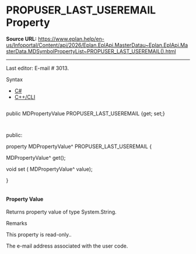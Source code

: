 # PROPUSER_LAST_USEREMAIL Property

**Source URL:** https://www.eplan.help/en-us/Infoportal/Content/api/2026/Eplan.EplApi.MasterDatau~Eplan.EplApi.MasterData.MDSymbolPropertyList~PROPUSER_LAST_USEREMAIL().html

---

Last editor: E-mail # 3013.

Syntax

- [C#](#i-syntax-CS)
- [C++/CLI](#i-syntax-CPP2005)

```
```
public MDPropertyValue PROPUSER_LAST_USEREMAIL {get; set;}
```
```

```
```
public:

property MDPropertyValue^ PROPUSER_LAST_USEREMAIL {

   MDPropertyValue^ get();

   void set (    MDPropertyValue^ value);

}
```
```

#### Property Value

Returns property value of type System.String.

Remarks

This property is read-only..

The e-mail address associated with the user code.
